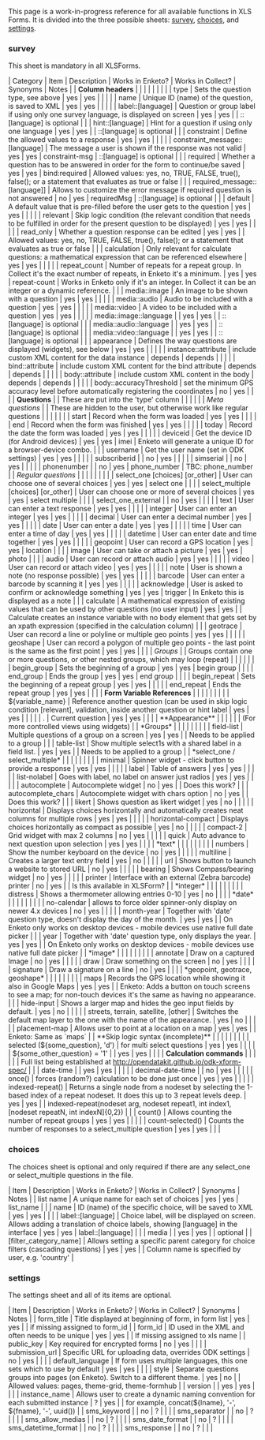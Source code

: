This page is a work-in-progress reference for all available functions in XLS Forms. It is divided into the three possible sheets: [survey](#survey), [choices](#choices), and [settings](#settings).

### <a name="survey"></a>survey
This sheet is mandatory in all XLSForms. 

| Category                           	| Item                                 	| Description                                                                                                                       	| Works in Enketo? 	| Works in Collect? 	| Synonyms        	| Notes                                                                                                                                  	|
| **Column headers**                 	|                                      	|                                                                                                                                   	|                  	|                      	|                 	|                                                                                                                                        	|
|                                    	| type                                 	| Sets the question type, see above                                                                                                 	| yes              	| yes                  	|                 	|                                                                                                                                        	|
|                                    	| name                                 	| Unique ID (name) of the question, is saved to XML                                                                                 	| yes              	| yes                  	|                 	|                                                                                                                                        	|
|                                    	| label::[language]                    	| Question or group label if using only one survey language, is displayed on screen                                                 	| yes              	| yes                  	|                 	| ::[language] is optional                                                                                                               	|
|                                    	| hint::[language]                     	| Hint for a question if using only one language                                                                                    	| yes              	| yes                  	|                 	| ::[language] is optional                                                                                                               	|
|                                    	| constraint                           	| Define the allowed values to a response                                                                                           	| yes              	| yes                  	|                 	|                                                                                                                                        	|
|                                    	| constraint_message::[language]       	| The message a user is shown if the response was not valid                                                                         	| yes              	| yes                  	| constraint-msg  	| ::[language] is optional                                                                                                               	|
|                                    	| required                             	| Whether a question has to be answered in order for the form to continue/be saved                                                  	| yes              	| yes                  	| bind:required   	| Allowed values: yes, no, TRUE, FALSE, true(), false(); or a statement that evaluates as true or false                                  	|
|                                    	| required_message::[language]]        	| Allows to customize the error message if required question is not answered                                                        	| no               	| yes                  	| requiredMsg     	| ::[language] is optional                                                                                                               	|
|                                    	| default                              	| A default value that is pre-filled before the user gets to the question                                                           	| yes              	| yes                  	|                 	|                                                                                                                                        	|
|                                    	| relevant                             	| Skip logic condition (the relevant condition that needs to be fulfilled in order for the present question to be displayed)        	| yes              	| yes                  	|                 	|                                                                                                                                        	|
|                                    	| read_only                            	| Whether a question response can be edited                                                                                         	| yes              	| yes                  	|                 	| Allowed values: yes, no, TRUE, FALSE, true(), false(); or a statement that evaluates as true or false                                  	|
|                                    	| calculation                          	| Only relevant for calculate questions: a mathematical expression that can be referenced elsewhere                                 	| yes              	| yes                  	|                 	|                                                                                                                                        	|
|                                    	| repeat_count                         	| Number of repeats for a repeat group. In Collect it's the exact number of repeats, in Enketo it's a minimum.                      	| yes              	| yes                  	| repeat-count    	| Works in Enketo only if it's an integer. In Collect it can be an integer or a dynamic reference.                                       	|
|                                    	| media::image                         	| An image to be shown with a question                                                                                              	| yes              	| yes                  	|                 	|                                                                                                                                        	|
|                                    	| media::audio                         	| Audio to be included with a question                                                                                              	| yes              	| yes                  	|                 	|                                                                                                                                        	|
|                                    	| media::video                         	| A video to be included with a question                                                                                            	| yes              	| yes                  	|                 	|                                                                                                                                        	|
|                                    	| media::image::language               	|                                                                                                                                   	| yes              	| yes                  	|                 	| ::[language] is optional                                                                                                               	|
|                                    	| media::audio::language               	|                                                                                                                                   	| yes              	| yes                  	|                 	| ::[language] is optional                                                                                                               	|
|                                    	| media::video::language               	|                                                                                                                                   	| yes              	| yes                  	|                 	| ::[language] is optional                                                                                                               	|
|                                    	| appearance                           	| Defines the way questions are displayed (widgets), see below                                                                      	| yes              	| yes                  	|                 	|                                                                                                                                        	|
|                                    	| instance::attribute                  	| include custom XML content for the data instance                                                                                  	| depends          	| depends              	|                 	|                                                                                                                                        	|
|                                    	| bind::attribute                      	| include custom XML content for the bind attribute                                                                                 	| depends          	| depends              	|                 	|                                                                                                                                        	|
|                                    	| body::attribute                      	| include custom XML content in the body                                                                                            	| depends          	| depends              	|                 	|                                                                                                                                        	|
|                                    	| body::accuracyThreshold              	| set the minimum GPS accuracy level before automatically registering the coordinates                                    	| no          	| yes              	|                 	|                                                                                                                                        	|
| **Questions**                      	|                                      	| These are put into the 'type' column                                                                                              	|                  	|                      	|                 	|                                                                                                                                        	|
| *Meta questions*                   	|                                      	| These are hidden to the user, but otherwise work like regular questions                                                           	|                  	|                      	|                 	|                                                                                                                                        	|
|                                    	| start                                	| Record when the form was loaded                                                                                                   	| yes              	| yes                  	|                 	|                                                                                                                                        	|
|                                    	| end                                  	| Record when the form was finished                                                                                                 	| yes              	| yes                  	|                 	|                                                                                                                                        	|
|                                    	| today                                	| Record the date the form was loaded                                                                                               	| yes              	| yes                  	|                 	|                                                                                                                                        	|
|                                    	| deviceid                             	| Get the device ID (for Android devices)                                                                                           	| yes              	| yes                  	| imei            	| Enketo will generate a unique ID for a browser-device combo.                                                                           	|
|                                    	| username                             	| Get the user name (set in ODK settings)                                                                                           	| yes              	| yes                  	|                 	|                                                                                                                                        	|
|                                    	| subscriberid                         	|                                                                                                                                   	| no               	| yes                  	|                 	|                                                                                                                                        	|
|                                    	| simserial                            	|                                                                                                                                   	| no               	| yes                  	|                 	|                                                                                                                                        	|
|                                    	| phonenumber                          	|                                                                                                                                   	| no               	| yes                  	| phone_number    	| TBC: phone_number                                                                                                                      	|
| *Regular questions*                	|                                      	|                                                                                                                                   	|                  	|                      	|                 	|                                                                                                                                        	|
|                                    	| select_one [choices] [or_other]      	| User can choose one of several choices                                                                                            	| yes              	| yes                  	| select one      	|                                                                                                                                        	|
|                                    	| select_multiple [choices] [or_other] 	| User can choose one or more of several choices                                                                                    	| yes              	| yes                  	| select multiple 	|                                                                                                                                        	|
|                                    	| select_one_external                  	|                                                                                                                                   	| no               	| yes                  	|                 	|                                                                                                                                        	|
|                                    	| text                                 	| User can enter a text response                                                                                                    	| yes              	| yes                  	|                 	|                                                                                                                                        	|
|                                    	| integer                              	| User can enter an integer                                                                                                         	| yes              	| yes                  	|                 	|                                                                                                                                        	|
|                                    	| decimal                              	| User can enter a decimal number                                                                                                   	| yes              	| yes                  	|                 	|                                                                                                                                        	|
|                                    	| date                                 	| User can enter a date                                                                                                             	| yes              	| yes                  	|                 	|                                                                                                                                        	|
|                                    	| time                                 	| User can enter a time of day                                                                                                      	| yes              	| yes                  	|                 	|                                                                                                                                        	|
|                                    	| datetime                             	| User can enter date and time together                                                                                             	| yes              	| yes                  	|                 	|                                                                                                                                        	|
|                                    	| geopoint                             	| User can record a GPS location                                                                                                    	| yes              	| yes                  	| location        	|                                                                                                                                        	|
|                                    	| image                                	| User can take or attach a picture                                                                                                 	| yes              	| yes                  	| photo           	|                                                                                                                                        	|
|                                    	| audio                                	| User can record or attach audio                                                                                                   	| yes              	| yes                  	|                 	|                                                                                                                                        	|
|                                    	| video                                	| User can record or attach video                                                                                                   	| yes              	| yes                  	|                 	|                                                                                                                                        	|
|                                    	| note                                 	| User is shown a note (no response possible)                                                                                       	| yes              	| yes                  	|                 	|                                                                                                                                        	|
|                                    	| barcode                              	| User can enter a barcode by scanning it                                                                                           	| yes              	| yes                  	|                 	|                                                                                                                                        	|
|                                    	| acknowledge                          	| User is asked to confirm or acknowledge something                                                                                 	| yes              	| yes                  	| trigger         	| In Enketo this is displayed as a note                                                                                                  	|
|                                    	| calculate                            	| A mathematical expression of existing values that can be used by other questions (no user input)                                  	| yes              	| yes                  	|                 	| Calculate creates an instance variable with no body element that gets set by an xpath expression (specified in the calculation column) 	|
|                                    	| geotrace                             	| User can record a line or polyline or multiple geo points                                                                         	| yes              	| yes                  	|                 	|                                                                                                                                        	|
|                                    	| geoshape                             	| User can record a polygon of multiple geo points - the last point is the same as the first point                                  	| yes              	| yes                  	|                 	|                                                                                                                                        	|
| *Groups*                           	|                                      	| Groups contain one or more questions, or other nested groups, which may loop (repeat)                                             	|                  	|                      	|                 	|                                                                                                                                        	|
|                                    	| begin_group                          	| Sets the beginning of a group                                                                                                     	| yes              	| yes                  	| begin group     	|                                                                                                                                        	|
|                                    	| end_group                            	| Ends the group                                                                                                                    	| yes              	| yes                  	| end group       	|                                                                                                                                        	|
|                                    	| begin_repeat                         	| Sets the beginning of a repeat group                                                                                              	| yes              	| yes                  	|                 	|                                                                                                                                        	|
|                                    	| end_repeat                           	| Ends the repeat group                                                                                                             	| yes              	| yes                  	|                 	|                                                                                                                                        	|
| **Form Variable References**       	|                                      	|                                                                                                                                   	|                  	|                      	|                 	|                                                                                                                                        	|
|                                    	| ${variable_name}                     	| Reference another question (can be used in skip logic condition [relevant], validation, inside another question or hint label     	| yes              	| yes                  	|                 	|                                                                                                                                        	|
|                                    	| .                                    	| Current question                                                                                                                  	| yes              	| yes                  	|                 	|                                                                                                                                        	|
| **Appearance**                     	|                                      	|                                                                                                                                   	|                  	|                      	|                 	| (For more controlled views using widgets)                                                                                              	|
| *Groups*                           	|                                      	|                                                                                                                                   	|                  	|                      	|                 	|                                                                                                                                        	|
|                                    	| field-list                           	| Multiple questions of a group on a screen                                                                                         	| yes              	| yes                  	|                 	| Needs to be applied to a group                                                                                                         	|
|                                    	| table-list                           	| Show multiple select1s with a shared label in a field list.                                                                       	| yes              	| yes                  	|                 	| Needs to be applied to a group                                                                                                         	|
| *select_one / select_multiple*     	|                                      	|                                                                                                                                   	|                  	|                      	|                 	|                                                                                                                                        	|
|                                    	| minimal                              	| Spinner widget - click button to provide a response                                                                               	| yes              	| yes                  	|                 	|                                                                                                                                        	|
|                                    	| label                                	| Table of answers                                                                                                                  	| yes              	| yes                  	|                 	|                                                                                                                                        	|
|                                    	| list-nolabel                         	| Goes with label, no label on answer just radios                                                                                   	| yes              	| yes                  	|                 	|                                                                                                                                        	|
|                                    	| autocomplete                         	| Autocomplete widget                                                                                                               	| no               	| yes                  	|                 	| Does this work?                                                                                                                        	|
|                                    	| autocomplete_chars                   	| Autocomplete widget with chars option                                                                                             	| no               	| yes                  	|                 	| Does this work?                                                                                                                        	|
|                                    	| likert                               	| Shows question as likert widget                                                                                                   	| yes              	| no                   	|                 	|                                                                                                                                        	|
|                                    	| horizontal                           	| Displays choices horizontally and automatically creates neat columns for multiple rows                                            	| yes              	| yes                  	|                 	|                                                                                                                                        	|
|                                    	| horizontal-compact                   	| Displays choices horizontally as compact as possible                                                                              	| yes              	| no                   	|                 	|                                                                                                                                        	|
|                                    	| compact-2                            	| Grid widget with max 2 columns                                                                                                    	| no               	| yes                  	|                 	|                                                                                                                                        	|
|                                    	| quick                                	| Auto advance to next question upon selection                                                                                      	| yes              	| yes                  	|                 	|                                                                                                                                        	|
| *text*                             	|                                      	|                                                                                                                                   	|                  	|                      	|                 	|                                                                                                                                        	|
|                                    	| numbers                              	| Show the number keyboard on the device                                                                                            	| no               	| yes                  	|                 	|                                                                                                                                        	|
|                                    	| multiline                            	| Creates a larger text entry field                                                                                                 	| yes              	| no                   	|                 	|                                                                                                                                        	|
|                                    	| url                                	| Shows button to launch a website to stored URL                                                                                    	| no              	| yes                  	|                 	|                                                                                                                                        	|
|                                    	| bearing                            	| Shows Compass/bearing widget                                                                                                     		| no              	| yes                  	|                 	|                                                                                                                                        	|
|                                    	| printer                              	| Interface with an external (Zebra barcode) printer                                                                                	| no               	| yes                  	|                 	| Is this available in XLSForm?                                                                                                          	|
| *integer*                          	|                                      	|                                                                                                                                   	|                  	|                      	|                 	|                                                                                                                                        	|
|                                    	| distress                             	| Shows a thermometer allowing entries 0-10                                                                                         	| yes              	| no                   	|                 	|                                                                                                                                        	|
| *date*                             	|                                      	|                                                                                                                                   	|                  	|                      	|                 	|                                                                                                                                        	|
|                                    	| no-calendar                          	| allows to force older spinner-only display on newer 4.x devices                                                                   	| no               	| yes                  	|                 	|                                                                                                                                        	|
|                                    	| month-year                           	| Together with 'date' question type, doesn't display the day of the month.                                                         	| yes              	| yes                  	|                 	| On Enketo only works on desktop devices - mobile devices use native full date picker                                                   	|
|                                    	| year                                 	| Together with 'date' question type, only displays the year.                                                                       	| yes              	| yes                  	|                 	| On Enketo only works on desktop devices - mobile devices use native full date picker                                                   	|
| *image*                            	|                                      	|                                                                                                                                   	|                  	|                      	|                 	|                                                                                                                                        	|
|                                    	| annotate                             	| Draw on a captured Image                                                                                                          	| no               	| yes                  	|                 	|                                                                                                                                        	|
|                                    	| draw                                 	| Draw something on the screen                                                                                                      	| no               	| yes                  	|                 	|                                                                                                                                        	|
|                                    	| signature                            	| Draw a signature on a line                                                                                                        	| no               	| yes                  	|                 	|                                                                                                                                        	|
| *geopoint, geotrace, geoshape*    	|                                      	|                                                                                                                                   	|                  	|                      	|                 	|                                                                                                                                        	|
|                                    	| maps                                 	| Records the GPS location while showing it also in Google Maps                                                                     	| yes              	| yes                  	|                 	| Enketo: Adds a button on touch screens to see a map; for non-touch devices it's the same as having no appearance.                                                                             	|
|                                    	| hide-input                           	| Shows a larger map and hides the geo input fields by default.                                                                     	| yes              	| no                   	|                 	|                                                                                                                                        	|
|                                    	| streets, terrain, satellite, [other] 	| Switches the default map layer to the one with the name of the appearance.                                                        	| yes              	| no                   	|                 	|                                                                                                                                        	|
|                                    	| placement-map                        	| Allows user to point at a location on a map                                                                                       	| yes              	| yes                  	|                 	| Enketo: Same as `maps`                                                                                     	|
| **Skip logic syntax (incomplete)** 	|                                      	|                                                                                                                                   	|                  	|                      	|                 	|                                                                                                                                        	|
|                                    	| selected (${some_question}, 'd')     	| for multi select questions                                                                                                        	| yes              	| yes                  	|                 	|                                                                                                                                        	|
|                                    	| ${some_other_question} = '1'         	|                                                                                                                                   	| yes              	| yes                  	|                 	|                                                                                                                                        	|
| **Calculation commands**           	|                                      	|                                                                                                                                   	|                  	|                      	|                 	| Full list being established at http://opendatakit.github.io/odk-xform-spec/                                                            	|
|                                    	| date-time                            	|                                                                                                                                   	| yes              	| yes                  	|                 	|                                                                                                                                        	|
|                                    	| decimal-date-time                    	|                                                                                                                                   	| no               	| yes                  	|                 	|                                                                                                                                        	|
|                                    	| once()                               	| forces (random?) calculation to be done just once                                                                                 	| yes              	| yes                  	|                 	|                                                                                                                                        	|
|                                    	| indexed-repeat()                     	| Returns a single node from a nodeset by selecting the 1-based index of a repeat nodeset. It does this up to 3 repeat levels deep. 	| yes              	| yes                  	|                 	| indexed-repeat(nodeset arg, nodeset repeat1, int index1, [nodeset repeatN, int indexN]{0,2})                                           	|
|                                    	| count()                              	| Allows counting the number of repeat groups                                                                                       	| yes              	| yes                  	|                 	|                                                                                                                                        	|
|                                    	| count-selected()                     	| Counts the number of responses to a select_multiple question                                                                      	| yes              	| yes                  	|                 	|                                                                                                                                        	|

### <a name="choices"></a>choices 
The choices sheet is optional and only required if there are any select_one or select_multiple questions in the file.

| Item                   	| Description                                                                                                                  	| Works in Enketo? 	| Works in Collect? 	| Synonyms          	| Notes                                            	|
| list name              	| A unique name for each set of choices                                                                                        	| yes              	| yes           	| list_name         	|                                                  	|
| name                   	| ID (name) of the specific choice, will be saved to XML                                                                       	| yes              	| yes           	|                   	|                                                  	|
| label::[language]      	| Choice label, will be displayed on screen. Allows adding a translation of choice labels, showing [language] in the interface 	| yes              	| yes           	| label::[language] 	|                                                  	|
| media                  	|                                                                                                                              	| yes              	| yes           	|                   	| optional                                         	|
| [filter_category_name] 	| Allows setting a specific parent category for choice filters (cascading questions)                                           	| yes              	| yes           	|                   	| Column name is specified by user, e.g. 'country' 	|

### <a name="settings"></a>settings
The settings sheet and all of its items are optional.

| Item                	| Description                                                                    	| Works in Enketo? 	| Works in Collect? 	| Synonyms 	| Notes                                                     	|
| form_title          	| Title displayed at beginning of form, in form list                             	| yes              	| yes           	|          	| if missing assigned to form_id                            	|
| form_id             	| ID used in the XML and often needs to be unique                                	| yes              	| yes           	|          	| If missing assigned to xls name                           	|
| public_key          	| Key required for encrypted forms                                               	| no               	| yes           	|          	|                                                           	|
| submission_url      	| Specific URL for uploading data, overrides ODK settings                        	| no               	| yes           	|          	|                                                           	|
| default_language    	| If form uses multiple languages, this one sets which to use by default         	| yes              	| yes           	|          	|                                                           	|
| style               	| Separate questions groups into pages (on Enketo). Switch to a different theme. 	| yes              	| no            	|          	| Allowed values: pages, theme-grid, theme-formhub          	|
| version             	|                                                                                	| yes              	| yes           	|          	|                                                           	|
| instance_name       	| Allows user to create a dynamic naming convention for each submitted instance  	| ?                	| yes           	|          	| for example, concat(${lname}, '-', ${fname}, '-', uuid()) 	|
| sms_keyword         	|                                                                                	| no               	| ?             	|          	|                                                           	|
| sms_separator       	|                                                                                	| no               	| ?             	|          	|                                                           	|
| sms_allow_medias    	|                                                                                	| no               	| ?             	|          	|                                                           	|
| sms_date_format     	|                                                                                	| no               	| ?             	|          	|                                                           	|
| sms_datetime_format 	|                                                                                	| no               	| ?             	|          	|                                                           	|
| sms_response        	|                                                                                	| no               	| ?             	|          	|                                                           	|
